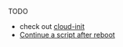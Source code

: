 TODO
- check out [cloud-init](https://docs.aws.amazon.com/AWSEC2/latest/UserGuide/user-data.html)
- [Continue a script after reboot](https://unix.stackexchange.com/questions/145294/how-to-continue-a-script-after-it-reboots-the-machine)